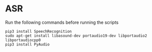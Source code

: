 # ASR

Run the following commands before running the scripts

`pip3 install SpeechRecognition`
<br/>
`sudo apt-get install libasound-dev portaudio19-dev libportaudio2 libportaudiocpp0`
<br/>
`pip3 install PyAudio`

 
